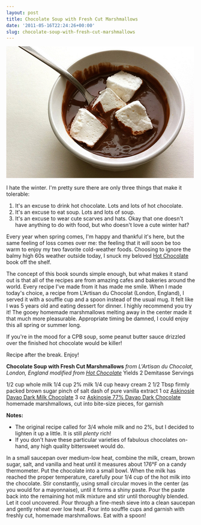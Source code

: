 ```yaml
---
layout: post
title: Chocolate Soup with Fresh Cut Marshmallows
date: '2011-05-16T22:24:26+00:00'
slug: chocolate-soup-with-fresh-cut-marshmallows
---
```

<a href="/images/uploads/2011/05/hot_chocolate_soup.jpg"><img src="/images/uploads/2011/05/hot_chocolate_soup.jpg" alt="" title="hot_chocolate_soup" width="500" height="350" class="alignnone size-full wp-image-2174" /></a>

I hate the winter. I'm pretty sure there are only three things that make it tolerable:
1) It's an excuse to drink hot chocolate. Lots and lots of hot chocolate.
2) It's an excuse to eat soup. Lots and lots of soup.
3) It's an excuse to wear cute scarves and hats. Okay that one doesn't have anything to do with food, but who doesn't love a cute winter hat?

Every year when spring comes, I'm happy and thankful it's here, but the same feeling of loss comes over me: the feeling that it will soon be too warm to enjoy my two favorite cold-weather foods. Choosing to ignore the balmy high 60s weather outside today, I snuck my beloved <a href="http://www.amazon.com/Hot-Chocolate-Michael-Turback/dp/1580087086/ref=sr_1_1?s=books&ie=UTF8&qid=1305596661&sr=1-1">Hot Chocolate</a> book off the shelf.

The concept of this book sounds simple enough, but what makes it stand out is that all of the recipes are from amazing cafes and bakeries around the world. Every recipe I've made from it has made me smile. When I made today's choice, a recipe from L'Artisan du Chocolat (London, England), I served it with a souffle cup and a spoon instead of the usual mug. It felt like I was 5 years old and eating dessert for dinner. I highly recommend you try it! The gooey homemade marshmallows melting away in the center made it that much more pleasurable. Appropriate timing be damned, I could enjoy this all spring or summer long.

If you're in the mood for a CPB soup, some peanut butter sauce drizzled over the finished hot chocolate would be killer!

Recipe after the break. Enjoy!

<!--more-->

<div class="recipe">
<strong>Chocolate Soup with Fresh Cut Marshmallows</strong>
<em>from L'Artisan du Chocolat, London, England
modified from <a href="http://www.amazon.com/Hot-Chocolate-Michael-Turback/dp/1580087086/ref=sr_1_1?s=books&ie=UTF8&qid=1305596661&sr=1-1">Hot Chocolate</a></em>
Yields 2 Demitasse Servings

1/2 cup whole milk
1/4 cup 2% milk
1/4 cup heavy cream
2 1/2 Tbsp firmly packed brown sugar
pinch of salt
dash of pure vanilla extract
1 oz <a href="http://www.askinosie.com/p-73-davao-dark-milk-chocolate-bar-sea-salt.aspx">Askinosie Davao Dark Milk Chocolate</a>
3 oz <a href="http://www.askinosie.com/p-75-77-davao-dark-chocolate-bar.aspx">Askinosie 77% Davao Dark Chocolate</a>
homemade marshmallows, cut into bite-size pieces, for garnish

<strong>Notes:</strong>
- The original recipe called for 3/4 whole milk and no 2%, but I decided to lighten it up a little. It is still *plenty* rich!
- If you don't have these particular varieties of fabulous chocolates on-hand, any high quality bittersweet would do.

In a small saucepan over medium-low heat, combine the milk, cream, brown sugar, salt, and vanilla and heat until it measures about 176°F on a candy thermometer. Put the chocolate into a small bowl. When the milk has reached the proper temperature, carefully pour 1/4 cup of the hot milk into the chocolate. Stir constantly, using small circular moves in the center (as you would for a mayonnaise), until it forms a shiny paste. Pour the paste back into the remaining hot milk mixture and stir until thoroughly blended. Let it cool uncovered. Pour through a fine-mesh sieve into a clean saucepan and gently reheat over low heat. Pour into souffle cups and garnish with freshly cut, homemade marshmallows. Eat with a spoon!
</div>
